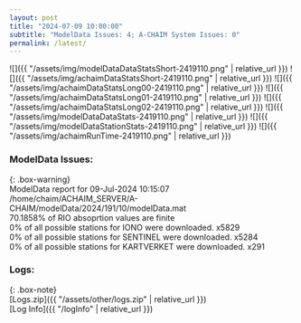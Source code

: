 ```yaml
---
layout: post
title: "2024-07-09 10:00:00"
subtitle: "ModelData Issues: 4; A-CHAIM System Issues: 0"
permalink: /latest/
---
```


![]({{ "/assets/img/modelDataDataStatsShort-2419110.png" | relative_url }})
![]({{ "/assets/img/achaimDataStatsShort-2419110.png" | relative_url }})
![]({{ "/assets/img/achaimDataStatsLong00-2419110.png" | relative_url }})
![]({{ "/assets/img/achaimDataStatsLong01-2419110.png" | relative_url }})
![]({{ "/assets/img/achaimDataStatsLong02-2419110.png" | relative_url }})
![]({{ "/assets/img/modelDataDataStats-2419110.png" | relative_url }})
![]({{ "/assets/img/modelDataStationStats-2419110.png" | relative_url }})
![]({{ "/assets/img/achaimRunTime-2419110.png" | relative_url }})


### ModelData Issues:  
  
{: .box-warning}  
 ModelData report for 09-Jul-2024 10:15:07   
 /home/chaim/ACHAIM_SERVER/A-CHAIM/modelData/2024/191/10/modelData.mat   
 70.1858% of RIO absoprtion values are finite   
 0% of all possible stations for IONO were downloaded. x5829   
 0% of all possible stations for SENTINEL were downloaded. x5284   
 0% of all possible stations for KARTVERKET were downloaded. x291   
  


### Logs:  
  
{: .box-note}  
[Logs.zip]({{ "/assets/other/logs.zip" | relative_url }})  
[Log Info]({{ "/logInfo" | relative_url }})  
